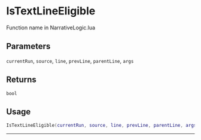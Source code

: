# IsTextLineEligible
Function name in NarrativeLogic.lua
## Parameters
`currentRun`, `source`, `line`, `prevLine`, `parentLine`, `args`
## Returns
`bool`
## Usage
```lua
IsTextLineEligible(currentRun, source, line, prevLine, parentLine, args)
```
---
